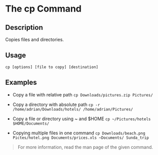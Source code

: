 # The cp Command

## Description
Copies files and directories.


## Usage
`cp [options] [file to copy] [destination]`

## Examples

* Copy a file with relative path
`cp Downloads/pictures.zip Pictures/`

* Copy a directory with absolute path
`cp -r /home/adrian/Downloads/hotels/ /home/adrian/Pictures/`

* Copy a file or directory using ~ and $HOME
`cp ~/Pictures/hotels $HOME/Documents/`

* Copying multiple files in one command
`cp Downloads/beach.png Pictes/hotel.png Documents/prices.xls ~Documents/ Sunda_trip`

> For more information, read the man page of the given command.